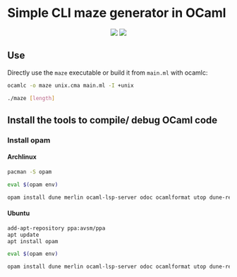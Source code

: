 # Simple CLI maze generator in OCaml
<p align="center">
<a target="_blank" href="https://ocaml.org"><img src="https://img.shields.io/badge/language-OCaml-orange"/></a> 
<a target="_blank" href="https://archlinux.org"><img src="https://img.shields.io/badge/os-Archlinux-blue"/></a>
</p>

## Use 
Directly use the `maze` executable or build it from `main.ml` with ocamlc:
```sh 
ocamlc -o maze unix.cma main.ml -I +unix
```

```sh 
./maze [length] 
```

## Install the tools to compile/ debug OCaml code
### Install opam 
#### Archlinux 
```sh
pacman -S opam

eval $(opam env)

opam install dune merlin ocaml-lsp-server odoc ocamlformat utop dune-release
```

#### Ubuntu
```sh
add-apt-repository ppa:avsm/ppa
apt update
apt install opam

eval $(opam env)

opam install dune merlin ocaml-lsp-server odoc ocamlformat utop dune-release
```

